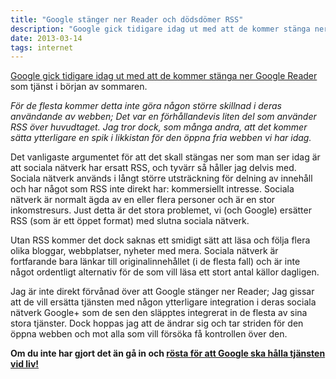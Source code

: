 ```yaml
---
title: "Google stänger ner Reader och dödsdömer RSS"
description: "Google gick tidigare idag ut med att de kommer stänga ner Google Reader som tjänst i början av sommaren."
date: 2013-03-14
tags: internet
---
```


[Google gick tidigare idag ut med att de kommer stänga ner Google Reader](http://googleblog.blogspot.se/2013/03/a-second-spring-of-cleaning.html) som tjänst i början av sommaren.

_För de flesta kommer detta inte göra någon större skillnad i deras användande av webben; Det var en förhållandevis liten del som använder RSS över huvudtaget. Jag tror dock, som många andra, att det kommer sätta ytterligare en spik i likkistan för den öppna fria webben vi har idag._

Det vanligaste argumentet för att det skall stängas ner som man ser idag är att sociala nätverk har ersatt RSS, och tyvärr så håller jag delvis med. Sociala nätverk används i långt större utsträckning för delning av innehåll och har något som RSS inte direkt har: kommersiellt intresse. Sociala nätverk är normalt ägda av en eller flera personer och är en stor inkomstresurs. Just detta är det stora problemet, vi (och Google) ersätter RSS (som är ett öppet format) med slutna sociala nätverk.

Utan RSS kommer det dock saknas ett smidigt sätt att läsa och följa flera olika bloggar, webbplatser, nyheter med mera. Sociala nätverk är fortfarande bara länkar till originalinnehållet (i de flesta fall) och är inte något ordentligt alternativ för de som vill läsa ett stort antal källor dagligen.

Jag är inte direkt förvånad över att Google stänger ner Reader; Jag gissar att de vill ersätta tjänsten med någon ytterligare integration i deras sociala nätverk Google+ som de sen den släpptes integrerat in de flesta av sina stora tjänster. Dock hoppas jag att de ändrar sig och tar striden för den öppna webben och mot alla som vill försöka få kontrollen över den.

**Om du inte har gjort det än gå in och [rösta för att Google ska hålla tjänsten vid liv!](http://www.change.org/petitions/google-keep-google-reader-running)**
